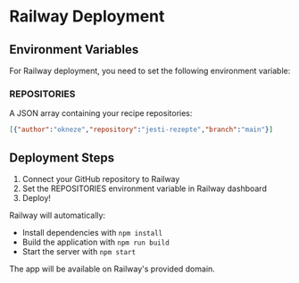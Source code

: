 # Railway Deployment

## Environment Variables

For Railway deployment, you need to set the following environment variable:

### REPOSITORIES
A JSON array containing your recipe repositories:
```json
[{"author":"okneze","repository":"jesti-rezepte","branch":"main"}]
```

## Deployment Steps

1. Connect your GitHub repository to Railway
2. Set the REPOSITORIES environment variable in Railway dashboard
3. Deploy!

Railway will automatically:
- Install dependencies with `npm install`
- Build the application with `npm run build`
- Start the server with `npm start`

The app will be available on Railway's provided domain.
